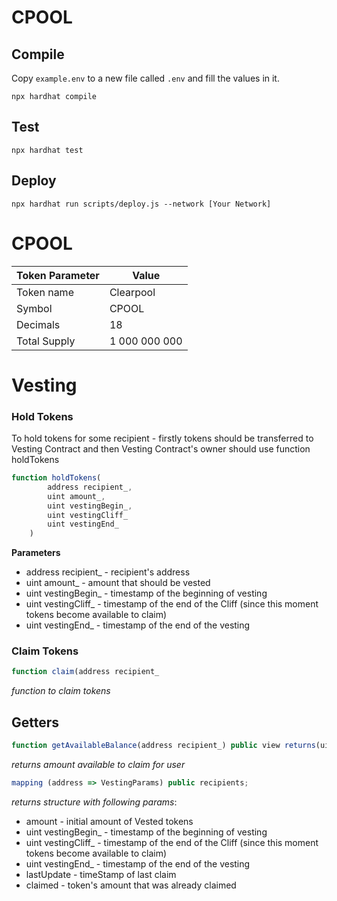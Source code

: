 # CPOOL

## Compile

Copy `example.env` to a new file called `.env` and fill the values in it.

```
npx hardhat compile
```

## Test

```
npx hardhat test
```

## Deploy

```
npx hardhat run scripts/deploy.js --network [Your Network]
```
# CPOOL

Token Parameter | Value
------------ | -------------
Token name	| Clearpool
Symbol 	 | CPOOL
Decimals |	18
Total Supply | 1 000 000 000

# Vesting

### Hold Tokens

To hold tokens for some recipient - firstly tokens should be transferred to Vesting Contract and then Vesting Contract's owner should use function holdTokens

```jsx
function holdTokens(
        address recipient_,
        uint amount_,
        uint vestingBegin_,
        uint vestingCliff_
        uint vestingEnd_
    )
```

**Parameters**

- address recipient\_ - recipient's address
- uint amount\_ - amount that should be vested
- uint vestingBegin\_ - timestamp of the beginning of vesting
- uint vestingCliff\_ - timestamp of the end of the Cliff (since this moment tokens become available to claim)
- uint vestingEnd\_ - timestamp of the end of the vesting

### Claim Tokens

```jsx
function claim(address recipient_
```

_function to claim tokens_

## Getters

```jsx
function getAvailableBalance(address recipient_) public view returns(uint)
```

_returns amount available to claim for user_

```jsx
mapping (address => VestingParams) public recipients;
```

_returns structure with following params_:

- amount - initial amount of Vested tokens
- uint vestingBegin\_ - timestamp of the beginning of vesting
- uint vestingCliff\_ - timestamp of the end of the Cliff (since this moment tokens become available to claim)
- uint vestingEnd\_ - timestamp of the end of the vesting
- lastUpdate - timeStamp of last claim
- claimed - token's amount that was already claimed